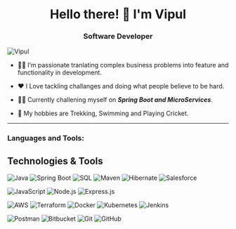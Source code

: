 <h1 align="center"> Hello there! 👋 I'm Vipul </h1>
<h3 align="center">Software Developer</h3>

<p align="left"> <img src="https://komarev.com/ghpvc/?username=NegiBaba&label=Profile%20views&color=0e75b6&style=flat" alt="Vipul" /> </p>

- 🤝🏻 I’m passionate tranlating complex business problems into feature and functionality in development.

- ❤️ I Love tackling challanges and doing what people believe to be hard.

- 🧑‍💻 Currently challening myself on ***Spring Boot and MicroServices***.

- 👀 My hobbies are Trekking, Swimming and Playing Cricket.

---

<h3 align="left">Languages and Tools:</h3>

## Technologies & Tools

![Java](https://img.shields.io/badge/java-%23F7DF1E.svg?style=for-the-badge&logo=java&logoColor=black)
![Spring Boot](https://img.shields.io/badge/springboot-%236DB33F.svg?style=for-the-badge&logo=springboot&logoColor=white)
![SQL](https://img.shields.io/badge/sql-%234B92DB.svg?style=for-the-badge&logo=sql&logoColor=white)
![Maven](https://img.shields.io/badge/maven-%23C71A36.svg?style=for-the-badge&logo=maven&logoColor=white)
![Hibernate](https://img.shields.io/badge/hibernate-%23F7F7F7.svg?style=for-the-badge&logo=hibernate&logoColor=59666D)
![Salesforce](https://img.shields.io/badge/salesforce-%230A71C2.svg?style=for-the-badge&logo=salesforce&logoColor=white)
<br>

![JavaScript](https://img.shields.io/badge/javascript-%23323330.svg?style=for-the-badge&logo=javascript&logoColor=%23F7DF1E)
![Node.js](https://img.shields.io/badge/node.js-%233C873A.svg?style=for-the-badge&logo=node.js&logoColor=white)
![Express.js](https://img.shields.io/badge/express.js-%234B4B4B.svg?style=for-the-badge&logo=express&logoColor=white)
<br>

![AWS](https://img.shields.io/badge/aws-%23FF9900.svg?style=for-the-badge&logo=aws&logoColor=white)
![Terraform](https://img.shields.io/badge/terraform-%2341B5E2.svg?style=for-the-badge&logo=terraform&logoColor=white)
![Docker](https://img.shields.io/badge/docker-%230db7ed.svg?style=for-the-badge&logo=docker&logoColor=white)
![Kubernetes](https://img.shields.io/badge/kubernetes-%233C873A.svg?style=for-the-badge&logo=kubernetes&logoColor=white)
![Jenkins](https://img.shields.io/badge/jenkins-%23D24939.svg?style=for-the-badge&logo=jenkins&logoColor=white)
<br>

![Postman](https://img.shields.io/badge/postman-%23FF6C37.svg?style=for-the-badge&logo=postman&logoColor=white)
![Bitbucket](https://img.shields.io/badge/bitbucket-%230047B3.svg?style=for-the-badge&logo=bitbucket&logoColor=white)
![Git](https://img.shields.io/badge/git-%23F05033.svg?style=for-the-badge&logo=git&logoColor=white)
![GitHub](https://img.shields.io/badge/github-%23121011.svg?style=for-the-badge&logo=github&logoColor=white)



<!--- <p>&nbsp;<img align="center" src="https://github-readme-stats.vercel.app/api?username=vipul-bagal&show_icons=true" alt="VipulBagal" /></p> --->
